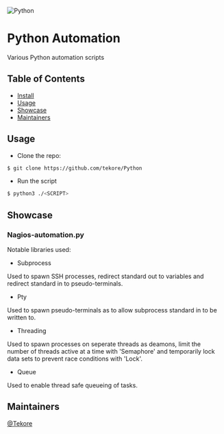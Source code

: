 ![Python](https://img.shields.io/badge/python-3670A0?style=for-the-badge&logo=python&logoColor=ffdd54)

# Python Automation

Various Python automation scripts

## Table of Contents
- [Install](#install)
- [Usage](#usage)
- [Showcase](#showcase)
- [Maintainers](#maintainers)

## Usage
- Clone the repo:
```sh
$ git clone https://github.com/tekore/Python
```

- Run the script
```sh
$ python3 ./<SCRIPT>
```

## Showcase
### Nagios-automation.py
Notable libraries used:
- Subprocess

Used to spawn SSH processes, redirect standard out to variables and redirect standard in to pseudo-terminals. 
- Pty

Used to spawn pseudo-terminals as to allow subprocess standard in to be written to.
- Threading

Used to spawn processes on seperate threads as deamons, limit the number of threads active at a time with 'Semaphore' and temporarily lock data sets to prevent race conditions with 'Lock'.
- Queue

Used to enable thread safe queueing of tasks.

## Maintainers
[@Tekore](https://github.com/tekore)

